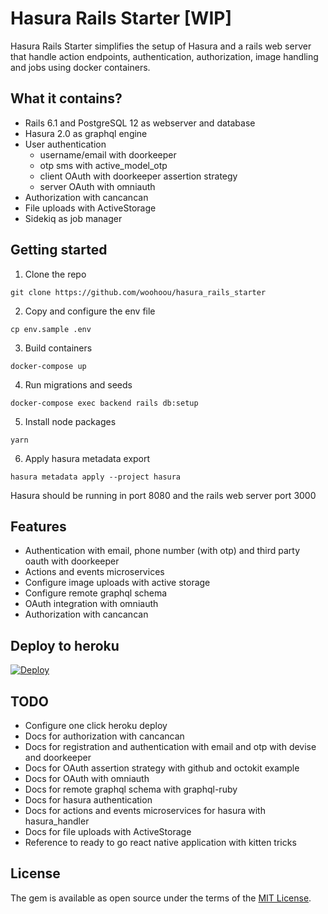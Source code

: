 # Hasura Rails Starter [WIP]

Hasura Rails Starter simplifies the setup of Hasura and a rails web server that handle action endpoints, authentication, authorization, image handling and jobs using docker containers.

## What it contains?

- Rails 6.1 and PostgreSQL 12 as webserver and database
- Hasura 2.0 as graphql engine
- User authentication
  - username/email with doorkeeper
  - otp sms with active_model_otp
  - client OAuth with doorkeeper assertion strategy
  - server OAuth with omniauth
- Authorization with cancancan
- File uploads with ActiveStorage
- Sidekiq as job manager

## Getting started

1. Clone the repo

```
git clone https://github.com/woohoou/hasura_rails_starter
```

2. Copy and configure the env file

```
cp env.sample .env
```

3. Build containers

```
docker-compose up
```

4. Run migrations and seeds

```
docker-compose exec backend rails db:setup
```

5. Install node packages

```
yarn
```

6. Apply hasura metadata export

```
hasura metadata apply --project hasura
```

Hasura should be running in port 8080 and the rails web server port 3000

## Features

- Authentication with email, phone number (with otp) and third party oauth with doorkeeper
- Actions and events microservices
- Configure image uploads with active storage
- Configure remote graphql schema
- OAuth integration with omniauth
- Authorization with cancancan

## Deploy to heroku

[![Deploy](https://www.herokucdn.com/deploy/button.svg)](https://heroku.com/deploy?template=https://github.com/woohoou/hasura_rails_starter)

## TODO

- Configure one click heroku deploy
- Docs for authorization with cancancan
- Docs for registration and authentication with email and otp with devise and doorkeeper
- Docs for OAuth assertion strategy with github and octokit example
- Docs for OAuth with omniauth
- Docs for remote graphql schema with graphql-ruby
- Docs for hasura authentication
- Docs for actions and events microservices for hasura with hasura_handler
- Docs for file uploads with ActiveStorage
- Reference to ready to go react native application with kitten tricks

## License

The gem is available as open source under the terms of the [MIT License](https://opensource.org/licenses/MIT).
